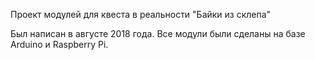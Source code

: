 Проект модулей для квеста в реальности "Байки из склепа"

Был написан в августе 2018 года.
Все модули были сделаны на базе Arduino и Raspberry Pi.


